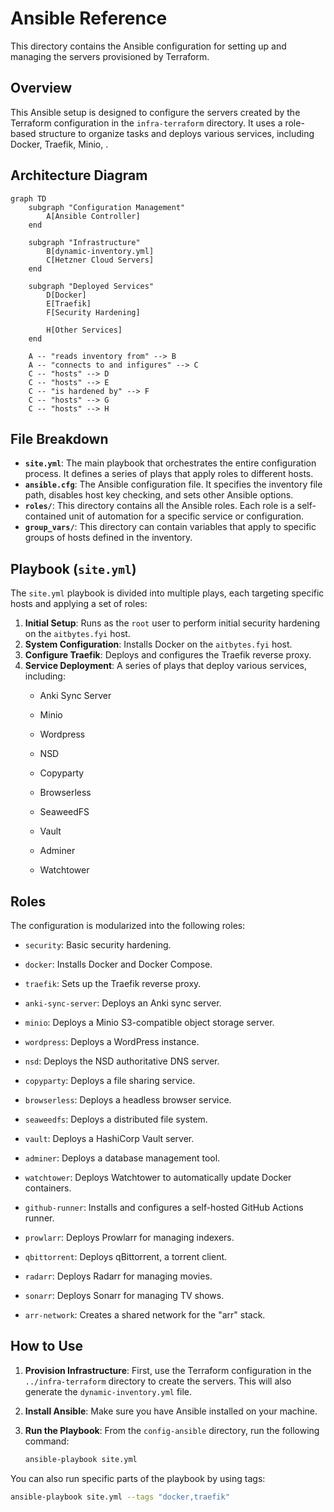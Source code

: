 # Ansible Reference

This directory contains the Ansible configuration for setting up and managing the servers provisioned by Terraform.

## Overview

This Ansible setup is designed to configure the servers created by the Terraform configuration in the `infra-terraform` directory. It uses a role-based structure to organize tasks and deploys various services, including Docker, Traefik, Minio, .

## Architecture Diagram

```mermaid
graph TD
    subgraph "Configuration Management"
        A[Ansible Controller]
    end

    subgraph "Infrastructure"
        B[dynamic-inventory.yml]
        C[Hetzner Cloud Servers]
    end

    subgraph "Deployed Services"
        D[Docker]
        E[Traefik]
        F[Security Hardening]

        H[Other Services]
    end

    A -- "reads inventory from" --> B
    A -- "connects to and infigures" --> C
    C -- "hosts" --> D
    C -- "hosts" --> E
    C -- "is hardened by" --> F
    C -- "hosts" --> G
    C -- "hosts" --> H
```

## File Breakdown

- **`site.yml`**: The main playbook that orchestrates the entire configuration process. It defines a series of plays that apply roles to different hosts.
- **`ansible.cfg`**: The Ansible configuration file. It specifies the inventory file path, disables host key checking, and sets other Ansible options.
- **`roles/`**: This directory contains all the Ansible roles. Each role is a self-contained unit of automation for a specific service or configuration.
- **`group_vars/`**: This directory can contain variables that apply to specific groups of hosts defined in the inventory.

## Playbook (`site.yml`)

The `site.yml` playbook is divided into multiple plays, each targeting specific hosts and applying a set of roles:

1.  **Initial Setup**: Runs as the `root` user to perform initial security hardening on the `aitbytes.fyi` host.
2.  **System Configuration**: Installs Docker on the `aitbytes.fyi` host.
3.  **Configure Traefik**: Deploys and configures the Traefik reverse proxy.
4.  **Service Deployment**: A series of plays that deploy various services, including:
    -   Anki Sync Server
    -   Minio

    -   Wordpress
    -   NSD
    -   Copyparty
    -   Browserless
    -   SeaweedFS
    -   Vault
    -   Adminer
    -   Watchtower

## Roles

The configuration is modularized into the following roles:

-   `security`: Basic security hardening.
-   `docker`: Installs Docker and Docker Compose.
-   `traefik`: Sets up the Traefik reverse proxy.
-   `anki-sync-server`: Deploys an Anki sync server.
-   `minio`: Deploys a Minio S3-compatible object storage server.

-   `wordpress`: Deploys a WordPress instance.
-   `nsd`: Deploys the NSD authoritative DNS server.
-   `copyparty`: Deploys a file sharing service.
-   `browserless`: Deploys a headless browser service.
-   `seaweedfs`: Deploys a distributed file system.
-   `vault`: Deploys a HashiCorp Vault server.
-   `adminer`: Deploys a database management tool.
-   `watchtower`: Deploys Watchtower to automatically update Docker containers.
-   `github-runner`: Installs and configures a self-hosted GitHub Actions runner.
-   `prowlarr`: Deploys Prowlarr for managing indexers.
-   `qbittorrent`: Deploys qBittorrent, a torrent client.
-   `radarr`: Deploys Radarr for managing movies.
-   `sonarr`: Deploys Sonarr for managing TV shows.
-   `arr-network`: Creates a shared network for the "arr" stack.

## How to Use

1.  **Provision Infrastructure**: First, use the Terraform configuration in the `../infra-terraform` directory to create the servers. This will also generate the `dynamic-inventory.yml` file.
2.  **Install Ansible**: Make sure you have Ansible installed on your machine.
3.  **Run the Playbook**: From the `config-ansible` directory, run the following command:

    ```bash
    ansible-playbook site.yml
    ```

You can also run specific parts of the playbook by using tags:

```bash
ansible-playbook site.yml --tags "docker,traefik"
```
